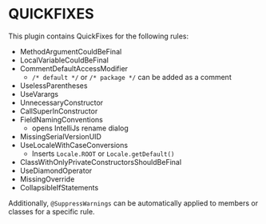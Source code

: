 # QUICKFIXES

This plugin contains QuickFixes for the following rules:

- MethodArgumentCouldBeFinal
- LocalVariableCouldBeFinal
- CommentDefaultAccessModifier
  - `/* default */` or `/* package */`  can be added as a comment
- UselessParentheses
- UseVarargs 
- UnnecessaryConstructor
- CallSuperInConstructor
- FieldNamingConventions
  - opens IntelliJs rename dialog
- MissingSerialVersionUID
- UseLocaleWithCaseConversions
  - Inserts `Locale.ROOT` or `Locale.getDefault()`
- ClassWithOnlyPrivateConstructorsShouldBeFinal
- UseDiamondOperator
- MissingOverride
- CollapsibleIfStatements

Additionally, `@SuppressWarnings` can be automatically applied to members or classes for a specific rule.
